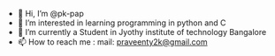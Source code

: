 - 👋 Hi, I’m @pk-pap
- 👀 I’m interested in learning programming in python and C
- 🌱 I’m currently a Student in Jyothy institute of technology Bangalore 
- 📫 How to reach me : mail: praveenty2k@gmail.com

<!---
pk-pap/pk-pap is a ✨ special ✨ repository because its `README.md` (this file) appears on your GitHub profile.
You can click the Preview link to take a look at your changes.
--->
